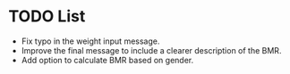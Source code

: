 # TODO List

- Fix typo in the weight input message.
- Improve the final message to include a clearer description of the BMR.
- Add option to calculate BMR based on gender.
